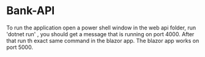# Bank-API
To run the application open a power shell window in the web api folder, run 'dotnet run' , you should get a message that is running on port 4000.
After that run th exact same command in the blazor app. The blazor app works on port 5000.

